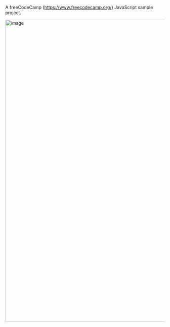A freeCodeCamp (https://www.freecodecamp.org/) JavaScript sample project.

<img width="952" height="955" alt="image" src="https://github.com/user-attachments/assets/c8b9268b-0270-48f2-818b-81ceffa9ba6a" />


